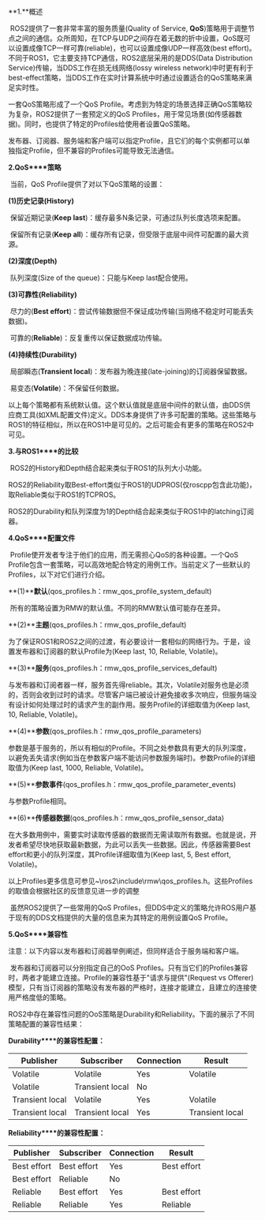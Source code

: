 **1.**概述

​     ROS2提供了一套非常丰富的服务质量(Quality of Service, **QoS**)策略用于调整节点之间的通信。众所周知，在TCP与UDP之间存在着无数的折中设置，QoS既可以设置成像TCP一样可靠(reliable)，也可以设置成像UDP一样高效(best effort)。不同于ROS1，它主要支持TCP通信，ROS2底层采用的是DDS(Data Distribution Service)传输，当DDS工作在损无线网络(lossy wireless network)中时更有利于best-effect策略，当DDS工作在实时计算系统中时通过设置适合的QoS策略来满足实时性。

一套QoS策略形成了一个QoS Profile。考虑到为特定的场景选择正确QoS策略较为复杂，ROS2提供了一套预定义的QoS Profiles，用于常见场景(如传感器数据)。同时，也提供了特定的Profiles给使用者设置QoS策略。

发布器、订阅器、服务端和客户端可以指定Profile，且它们的每个实例都可以单独指定Profile，但不兼容的Profiles可能导致无法通信。

**2.QoS****策略**

​     当前，QoS Profile提供了对以下QoS策略的设置：

​     **(1)****历史记录****(History)**

​     保留近期记录(**Keep last**)：缓存最多N条记录，可通过队列长度选项来配置。

​     保留所有记录(**Keep all**)：缓存所有记录，但受限于底层中间件可配置的最大资源。

​     **(2)****深度****(Depth)**

​     队列深度(Size of the queue)：只能与Keep last配合使用。

​     **(3)****可靠性****(Reliability)**

​     尽力的(**Best effort**)：尝试传输数据但不保证成功传输(当网络不稳定时可能丢失数据)。

​     可靠的(**Reliable**)：反复重传以保证数据成功传输。

​     **(4)****持续性****(Durability)**

​     局部瞬态(**Transient local**)：发布器为晚连接(late-joining)的订阅器保留数据。

​     易变态(**Volatile**)：不保留任何数据。

​     以上每个策略都有系统默认值。这个默认值就是底层中间件的默认值，由DDS供应商工具(如XML配置文件)定义。DDS本身提供了许多可配置的策略。这些策略与ROS1的特征相似，所以在ROS1中是可见的。之后可能会有更多的策略在ROS2中可见。

**3.****与****ROS1****的比较**

​     ROS2的History和Depth结合起来类似于ROS1的队列大小功能。

​     ROS2的Reliability取Best-effort类似于ROS1的UDPROS(仅roscpp包含此功能)，取Reliable类似于ROS1的TCPROS。

​     ROS2的Durability和队列深度为1的Depth结合起来类似于ROS1中的latching订阅器。

**4.QoS****配置文件**

​     Profile使开发者专注于他们的应用，而无需担心QoS的各种设置。一个QoS Profile包含一套策略，可以高效地配合特定的用例工作。当前定义了一些默认的Profiles，以下对它们进行介绍。

​     **(1)****默认**(qos_profiles.h：rmw_qos_profile_system_default)

​     所有的策略设置为RMW的默认值。不同的RMW默认值可能存在差异。

​     **(2)****主题**(qos_profiles.h：rmw_qos_profile_default)

​     为了保证ROS1和ROS2之间的过渡，有必要设计一套相似的网络行为。于是，设置发布器和订阅器的默认Profile为(Keep last, 10, Reliable, Volatile)。

​     **(3)****服务**(qos_profiles.h：rmw_qos_profile_services_default)

​     与发布器和订阅者器一样，服务首先得reliable。其次，Volatile对服务也是必须的，否则会收到过时的请求。尽管客户端已被设计避免接收多次响应，但服务端没有设计如何处理过时的请求产生的副作用。服务Profile的详细取值为(Keep last, 10, Reliable, Volatile)。

​     **(4)****参数**(qos_profiles.h：rmw_qos_profile_parameters)

​     参数是基于服务的，所以有相似的Profile。不同之处参数具有更大的队列深度，以避免丢失请求(例如当在参数客户端不能访问参数服务端时)。参数Profile的详细取值为(Keep last, 1000, Reliable, Volatile)。

​     **(5)****参数事件**(qos_profiles.h：rmw_qos_profile_parameter_events)

与参数Profile相同。

​     **(6)****传感器数据**(qos_profiles.h：rmw_qos_profile_sensor_data)

​     在大多数用例中，需要实时读取传感器的数据而无需读取所有数据。也就是说，开发者希望尽快地获取最新数据，为此可以丢失一些数据。因此，传感器需要Best effort和更小的队列深度，其Profile详细取值为(Keep last, 5, Best effort, Volatile)。

​     以上Profiles更多信息可参见~\ros2\include\rmw\qos_profiles.h。这些Profiles的取值会根据社区的反馈意见进一步的调整

​     虽然ROS2提供了一些常用的QoS Profiles，但DDS中定义的策略允许ROS用户基于现有的DDS文档提供的大量的信息来为其特定的用例设置QoS Profile。

**5.QoS****兼容性**

​     注意：以下内容以发布器和订阅器举例阐述，但同样适合于服务端和客户端。

​     发布器和订阅器可以分别指定自己的OoS Profiles。只有当它们的Profiles兼容时，两者才能建立连接。Profile的兼容性基于"请求与提供"(Request vs Offerer)模型，只有当订阅器的策略没有发布器的严格时，连接才能建立，且建立的连接使用严格度低的策略。

​     ROS2中存在兼容性问题的OoS策略是Durability和Reliability。下面的展示了不同策略配置的兼容性结果：

**Durability****的兼容性配置：**

| **Publisher**   | **Subscriber**  | **Connection** | **Result**      |
| --------------- | --------------- | -------------- | --------------- |
| Volatile        | Volatile        | Yes            | Volatile        |
| Volatile        | Transient local | No             |                 |
| Transient local | Volatile        | Yes            | Volatile        |
| Transient local | Transient local | Yes            | Transient local |

**Reliability****的兼容性配置：**

| **Publisher** | **Subscriber** | **Connection** | **Result**  |
| ------------- | -------------- | -------------- | ----------- |
| Best effort   | Best effort    | Yes            | Best effort |
| Best effort   | Reliable       | No             |             |
| Reliable      | Best effort    | Yes            | Best effort |
| Reliable      | Reliable       | Yes            | Reliable    |
